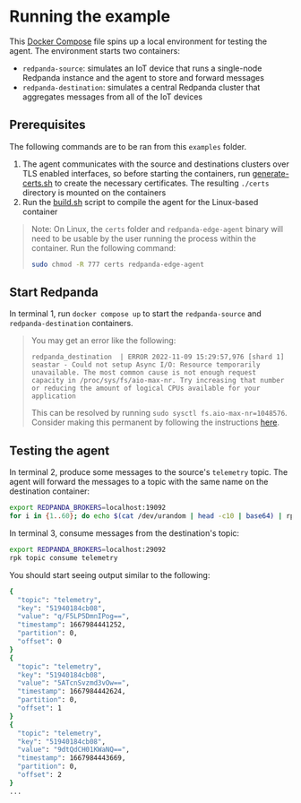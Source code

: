 # Running the example

This [Docker Compose](.compose.yaml) file spins up a local environment for testing the agent. The environment starts two containers:

- `redpanda-source`: simulates an IoT device that runs a single-node Redpanda instance and the agent to store and forward messages
- `redpanda-destination`: simulates a central Redpanda cluster that aggregates messages from all of the IoT devices

## Prerequisites

The following commands are to be ran from this `examples` folder.

1. The agent communicates with the source and destinations clusters over TLS enabled interfaces, so before starting the containers, run [generate-certs.sh](./generate-certs.sh) to create the necessary certificates. The resulting `./certs` directory is mounted on the containers
2. Run the [build.sh](./build.sh) script to compile the agent for the Linux-based container

> Note: On Linux, the `certs` folder and `redpanda-edge-agent` binary will need to be usable by the user running the process within the container. Run the following command:
>
> ```bash
> sudo chmod -R 777 certs redpanda-edge-agent
> ```

## Start Redpanda

In terminal 1, run `docker compose up` to start the `redpanda-source` and `redpanda-destination` containers.

> You may get an error like the following:
>
> ```
> redpanda_destination  | ERROR 2022-11-09 15:29:57,976 [shard 1] seastar - Could not setup Async I/O: Resource temporarily unavailable. The most common cause is not enough request capacity in /proc/sys/fs/aio-max-nr. Try increasing that number or reducing the amount of logical CPUs available for your application
> ```
>
> This can be resolved by running `sudo sysctl fs.aio-max-nr=1048576`. Consider making this permanent by following the instructions [here](https://sort.veritas.com/public/documents/HSO/2.0/linux/productguides/html/hfo_admin_rhel/ch04s03.htm).

## Testing the agent

In terminal 2, produce some messages to the source's `telemetry` topic. The agent will forward the messages to a topic with the same name on the destination container:

```bash
export REDPANDA_BROKERS=localhost:19092
for i in {1..60}; do echo $(cat /dev/urandom | head -c10 | base64) | rpk topic produce telemetry; sleep 1; done
```

In terminal 3, consume messages from the destination's topic:

```bash
export REDPANDA_BROKERS=localhost:29092
rpk topic consume telemetry
```

You should start seeing output similar to the following:

```bash
{
  "topic": "telemetry",
  "key": "51940184cb08",
  "value": "q/F5LP5DmnIPog==",
  "timestamp": 1667984441252,
  "partition": 0,
  "offset": 0
}
{
  "topic": "telemetry",
  "key": "51940184cb08",
  "value": "5ATcnSvzmd3vOw==",
  "timestamp": 1667984442624,
  "partition": 0,
  "offset": 1
}
{
  "topic": "telemetry",
  "key": "51940184cb08",
  "value": "9dtQdCH01KWaNQ==",
  "timestamp": 1667984443669,
  "partition": 0,
  "offset": 2
}
...
```
